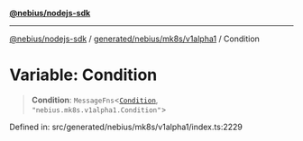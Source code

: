 [**@nebius/nodejs-sdk**](../../../../../README.md)

***

[@nebius/nodejs-sdk](../../../../../README.md) / [generated/nebius/mk8s/v1alpha1](../README.md) / Condition

# Variable: Condition

> **Condition**: `MessageFns`\<[`Condition`](../interfaces/Condition.md), `"nebius.mk8s.v1alpha1.Condition"`\>

Defined in: src/generated/nebius/mk8s/v1alpha1/index.ts:2229
